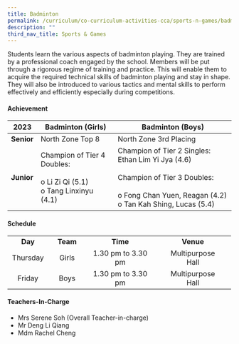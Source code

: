 ```yaml
---
title: Badminton
permalink: /curriculum/co-curriculum-activities-cca/sports-n-games/badminton/
description: ""
third_nav_title: Sports & Games
---
```

<p>Students learn the various aspects of badminton playing. They are trained by a professional coach engaged by the school. Members will be put through a rigorous regime of training and practice. This will enable them to acquire the required technical skills of badminton playing and stay in shape. They will also be introduced to various tactics and mental skills to perform effectively and efficiently especially during competitions.</p>

<h4><strong>Achievement</strong></h4>


| 2023 | Badminton (Girls) | Badminton (Boys) |
| -------- | -------- | -------- |
| **Senior**     | North Zone Top 8     | North Zone 3rd Placing     |
| **Junior**     | Champion of Tier 4 Doubles: <br><br> o Li Zi Qi (5.1) <br> o Tang Linxinyu (4.1)   | Champion of Tier 2 Singles: Ethan Lim Yi Jya (4.6)  <br> <br>Champion of Tier 3 Doubles: <br><br> o	Fong Chan Yuen, Reagan (4.2) <br> o Tan Kah Shing, Lucas (5.4)    |


<h4><strong>Schedule</strong></h4>
<table>
<tbody>
<tr>
<td style="text-align: center;" width="76"><strong>Day</strong></td>
<td style="text-align: center;" width="68"><strong>Team</strong></td>
<td style="text-align: center;" width="139"><strong>Time</strong></td>
<td style="text-align: center;" width="156"><strong>Venue</strong></td>
</tr>
<tr>
<td style="text-align: center;" width="76">Thursday</td>
<td style="text-align: center;" width="68">Girls</td>
<td style="text-align: center;" width="139">1.30 pm to 3.30 pm</td>
<td style="text-align: center;" width="156">Multipurpose<br>Hall</td>
</tr>
<tr>
<td style="text-align: center;" width="76">Friday</td>
<td style="text-align: center;" width="68">Boys</td>
<td style="text-align: center;" width="139">1.30 pm to 3.30 pm</td>
<td style="text-align: center;" width="156">Multipurpose<br>Hall</td>
</tr>
</tbody>
</table>
<h4><strong>Teachers-In-Charge</strong></h4>
<ul>
<li>Mrs Serene Soh (Overall Teacher-in-charge)</li>
<li>Mr Deng Li Qiang</li>
<li>Mdm Rachel Cheng</li>
</ul>